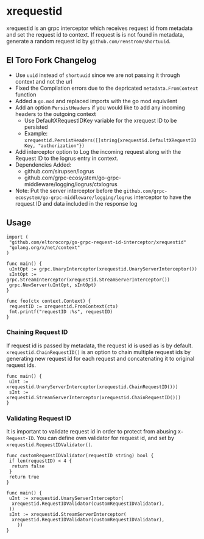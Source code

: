 # xrequestid

xrequestid is an grpc interceptor which receives request id from metadata and set the request id to context. If request is is not found in metadata, generate a random request id by `github.com/renstrom/shortuuid`.

## El Toro Fork Changelog

- Use `uuid` instead of `shortuuid` since we are not passing it through context and not the url
- Fixed the Compilation errors due to the depricated `metadata.FromContext` function
- Added a `go.mod` and replaced imports with the go mod equivilent
- Add an option `PersistHeaders` if you would like to add any incoming headers to the outgoing context
  - Use DefaultXRequestIDKey variable for the xrequest ID to be persisted
  - Example: `xrequestid.PersistHeaders([]string{xrequestid.DefaultXRequestIDKey, "authorization"})`
- Add interceptor option to Log the incoming request along with the Request ID to the logrus entry in context.
- Dependencies Added:
  - github.com/sirupsen/logrus
  - github.com/grpc-ecosystem/go-grpc-middleware/logging/logrus/ctxlogrus
- Note: Put the server interceptor before the `github.com/grpc-ecosystem/go-grpc-middleware/logging/logrus` interceptor to have the request ID and data included in the response log

## Usage

```golang
import (
 "github.com/eltorocorp/go-grpc-request-id-interceptor/xrequestid"
 "golang.org/x/net/context"
)

func main() {
 uIntOpt := grpc.UnaryInterceptor(xrequestid.UnaryServerInterceptor())
 sIntOpt := grpc.StreamInterceptor(xrequestid.StreamServerInterceptor())
 grpc.NewServer(uIntOpt, sIntOpt)
}

func foo(ctx context.Context) {
 requestID := xrequestid.FromContext(ctx)
 fmt.printf("requestID :%s", requestID)
}
```

### Chaining Request ID

If request id is passed by metadata, the request id is used as is by default. `xrequestid.ChainRequestID()` is an option to chain multiple request ids by generating new request id for each request and concatenating it to original request ids.

```golang
func main() {
 uInt := xrequestid.UnaryServerInterceptor(xrequestid.ChainRequestID()))
 sInt := xrequestid.StreamServerInterceptor(xrequestid.ChainRequestID()))
}
```

### Validating Request ID

It is important to validate request id in order to protect from abusing `X-Request-ID`. You can define own validator for request id, and set by `xrequestid.RequestIDValidator()`.

```golang
func customRequestIDValidator(requestID string) bool {
 if len(requestID) < 4 {
  return false
 }
 return true
}

func main() {
 uInt := xrequestid.UnaryServerInterceptor(
  xrequestid.RequestIDValidator(customRequestIDValidator),
 ))
 sInt := xrequestid.StreamServerInterceptor(
  xrequestid.RequestIDValidator(customRequestIDValidator),
    ))
}
```
